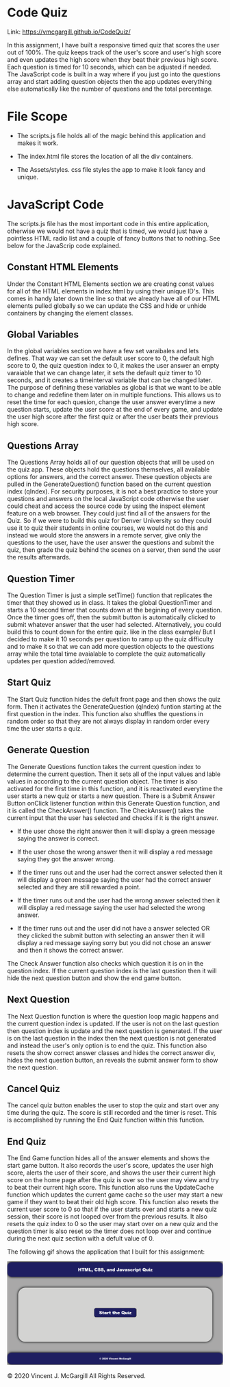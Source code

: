 # Code Quiz

Link: https://vmcgargill.github.io/CodeQuiz/

In this assignment, I have built a responsive timed quiz that 
scores the user out of 100%. The quiz keeps track of the 
user's score and user's high score and even updates the high 
score when they beat their previous high score. Each question 
is timed for 10 seconds, which can be adjusted if needed. The 
JavaScript code is built in a way where if you just go into 
the questions array and start adding question objects then 
the app updates everything else automatically like the number 
of questions and the total percentage.

# File Scope


- The scripts.js file holds all of the magic behind this 
application and makes it work.

- The index.html file stores the location of all the div 
containers. 

- The Assets/styles. css file styles the app to make it 
look fancy and unique.


# JavaScript Code


The scripts.js file has the most important code in this 
entire application, otherwise we would not have a quiz that 
is timed, we would just have a pointless HTML radio list and 
a couple of fancy buttons that to nothing. See below for the 
JavaScrip code explained.


## Constant HTML Elements


Under the Constant HTML Elements section we are creating 
const values for all of the HTML elements in 
index.html by using their unique ID's. This comes in handy 
later down the line so that we already have all of our HTML 
elements pulled globally so we can update the CSS and hide or unhide 
containers by changing the element classes.


## Global Variables


In the global variables section we have a few set varaibales 
and lets defines. That way we can set the default user score 
to 0, the default high score to 0, the quiz question  index 
to 0, it makes the user answer an empty varaiable that we can 
change later, it sets the default quiz timer to 10 seconds, 
and it creates a timeinterval variable that can be changed 
later. The purpose of defining these variables as global is 
that we want to be able to change and redefine them later on 
in multiple functions. This allows us to reset the time for 
each quesion, change the user answer everytime a new 
question starts, update the user score at the end of 
every game, and update the user high score after the first 
quiz or after the user beats their previous high score. 


## Questions Array


The Questions Array holds all of our question objects that 
will be used on the quiz app.  These objects hold the 
questions themselves, all available options for answers, and 
the  correct answer. These question objects are pulled in the 
GenerateQuestion() function based  on the current question 
index (qIndex). For security purposes, it is not a best 
practice  to store your questions and answers on the local 
JavaScript code otherwise the user could cheat and access the 
source code by using the inspect element feature on a web 
browser. They  could just find all of the answers for the 
Quiz. So if we were to build this quiz for Denver University 
so they could use it to quiz their students in online 
courses, we would not do this and instead we would store the 
answers in a remote server, give only the questions to the 
user, have the user answer the questions and submit the quiz, 
then grade the quiz behind the scenes on a server, then send 
the user the results afterwards.


## Question Timer


The Question Timer is just a simple setTime() function that 
replicates the timer that they showed us in class. It takes 
the global QuestionTimer and starts a 10 second timer that 
counts down at the begining of every question. Once the 
timer goes off, then the submit button is automatically 
clicked to submit whatever answer that the user had selected. 
Alternatively, you could build this to count down for the 
entire quiz. like in the class example/ But I decided to make 
it 10 seconds per question to ramp up the quiz difficulty 
and to make it so that we can add more question objects 
to the questions array while the total time avaialable to 
complete the quiz automatically updates per question added/removed.  


## Start Quiz


The Start Quiz function hides the defult front page and then 
shows the quiz form. Then it  activates the GenerateQuestion
(qIndex) funtion starting at the first question in the index.
This function also shuffles the questions in random order
so that they are not always display in random order every time
the user starts a quiz.


## Generate Question


The Generate Questions function takes the current question 
index to determine the current question. Then it sets all of 
the input values and lable values in according to the current 
question object. The timer is also activated for the 
first time in this function, and it is reactivated everytime 
the user starts a new quiz or starts a new question. There is 
a Submit Answer Button onClick listener function within this 
Generate Question function, and it is called the CheckAnswer() 
function. The CheckAnswer() takes the current input that 
the user has selected and checks if it is the right answer. 

- If the user chose the right answer then it will display a 
green message saying the answer is correct. 

- If the user chose the wrong answer then it will display a 
red message saying they got the answer wrong. 

- If the timer runs out and the user had the correct answer 
selected then it will display a green message saying the user 
had the correct answer selected and they are still rewarded a 
point.

- If the timer runs out and the user had the wrong answer 
selected then it will display a red message saying the user 
had selected the wrong answer.

- If the timer runs out and the user did not have a answer 
selected OR they clicked the submit button with selecting an 
answer then it will display a red message saying sorry but 
you did not chose an answer and then it shows the correct 
answer.

The Check Answer function also checks which question it is on 
in the question index. If the current question index is the 
last question then it will hide the next question button and 
show the end game button. 


## Next Question


The Next Question function is where the question loop magic 
happens and the current question index is updated. If the 
user is not on the last question then question index is update 
and the next question is generated. If the user is on the 
last question in the index then the next question is not 
generated and instead the user's only option is to end the 
quiz. This function also resets the show correct answer 
classes and hides the correct answer div, hides the next 
question button, an reveals the submit answer form to show 
the next question.


## Cancel Quiz


The cancel quiz button enables the user to stop the quiz and 
start over any time during the quiz. The score is still 
recorded and the timer is reset. This is accomplished by 
running the End Quiz function within this function.


## End Quiz


The End Game function hides all of the answer elements and 
shows the start game button. It also records the user's score, 
updates the user high score, alerts the user of their score, 
and shows the user their current high score on the home page 
after the quiz is over so the user may view and try to beat 
their current high score. This function also runs 
the UpdateCache function which updates the current game 
cache so the user may start a new game if they want to 
beat their old high score. This function also resets the current user score to 0 
so that if the user starts over and starts a new quiz session, 
their score is not looped over from the previous results. It 
also resets the quiz index to 0 so the user may start over on a new 
quiz and the question timer is also reset so the timer does 
not loop over and continue during the next quiz section with 
a defult value of 0.


The following gif shows the application that I built for this assignment:

![code quiz](./Assets/04-web-apis-homework-demo.gif)

© 2020 Vincent J. McGargill All Rights Reserved.
